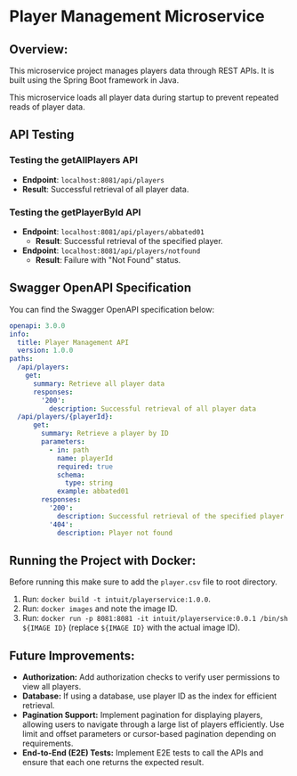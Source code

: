 # Player Management Microservice

## **Overview:**

This microservice project manages players data through REST APIs. It is built using the Spring Boot framework in Java.


This microservice loads all player data during startup to prevent repeated reads of player data.

## API Testing

### Testing the getAllPlayers API

- **Endpoint**: `localhost:8081/api/players`
- **Result**: Successful retrieval of all player data.

### Testing the getPlayerById API

- **Endpoint**: `localhost:8081/api/players/abbated01`
  - **Result**: Successful retrieval of the specified player.
- **Endpoint**: `localhost:8081/api/players/notfound`
  - **Result**: Failure with "Not Found" status.

## Swagger OpenAPI Specification

You can find the Swagger OpenAPI specification below:

```yaml
openapi: 3.0.0
info:
  title: Player Management API
  version: 1.0.0
paths:
  /api/players:
    get:
      summary: Retrieve all player data
      responses:
        '200':
          description: Successful retrieval of all player data
  /api/players/{playerId}:
      get:
        summary: Retrieve a player by ID
        parameters:
          - in: path
            name: playerId
            required: true
            schema:
              type: string
            example: abbated01
        responses:
          '200':
            description: Successful retrieval of the specified player
          '404':
            description: Player not found
```

## **Running the Project with Docker:**

Before running this make sure to add the `player.csv` file to root directory.
1. Run: `docker build -t intuit/playerservice:1.0.0`.
2. Run: `docker images` and note the image ID.
3. Run: `docker run -p 8081:8081 -it intuit/playerservice:0.0.1 /bin/sh ${IMAGE ID}` (replace `${IMAGE ID}` with the actual image ID).

## **Future Improvements:**

- **Authorization:** Add authorization checks to verify user permissions to view all players.
- **Database:** If using a database, use player ID as the index for efficient retrieval.
- **Pagination Support:** Implement pagination for displaying players, allowing users to navigate through a large list of players efficiently. Use limit and offset parameters or cursor-based pagination depending on requirements.
- **End-to-End (E2E) Tests:** Implement E2E tests to call the APIs and ensure that each one returns the expected result.